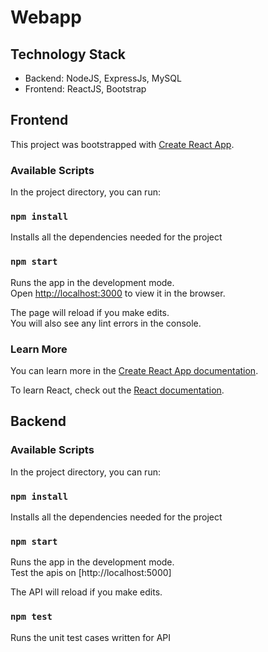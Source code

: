 # Webapp

## Technology Stack
* Backend: NodeJS, ExpressJs, MySQL
* Frontend: ReactJS, Bootstrap

## Frontend

This project was bootstrapped with [Create React App](https://github.com/facebook/create-react-app).

### Available Scripts
In the project directory, you can run:

### `npm install`

Installs all the dependencies needed for the project

### `npm start`

Runs the app in the development mode.<br />
Open [http://localhost:3000](http://localhost:3000) to view it in the browser.

The page will reload if you make edits.<br />
You will also see any lint errors in the console.
<br />
### Learn More

You can learn more in the [Create React App documentation](https://facebook.github.io/create-react-app/docs/getting-started).

To learn React, check out the [React documentation](https://reactjs.org/).


## Backend

### Available Scripts
In the project directory, you can run: <br />

### `npm install`

Installs all the dependencies needed for the project <br />

### `npm start`

Runs the app in the development mode.<br />
Test the apis on [http://localhost:5000] 

The API will reload if you make edits.<br />

### `npm test`

Runs the unit test cases written for API<br />